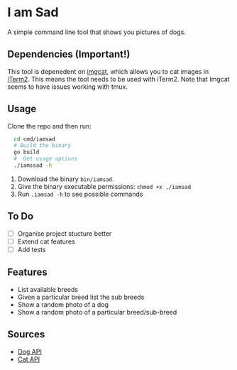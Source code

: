 # I am Sad

A simple command line tool that shows you pictures of dogs.

## Dependencies (Important!)

This tool is depenedent on [imgcat](https://github.com/martinlindhe/imgcat), which allows you to cat images in [iTerm2](https://www.iterm2.com/).
This means the tool needs to be used with iTerm2.
Note that Imgcat seems to have issues working with tmux.

## Usage

Clone the repo and then run:

```sh
  cd cmd/iamsad
  # Build the binary
  go build
  #  Get usage options
  ./iamssad -h
```

1. Download the binary `bin/iamsad`.
1. Give the binary executable permissions: `chmod +x ./iamsad`
1. Run `.iamsad -h` to see possible commands

## To Do

- [ ] Organise project stucture better
- [ ] Extend cat features
- [ ] Add tests

## Features

- List available breeds
- Given a particular breed list the sub breeds
- Show a random photo of a dog
- Show a random photo of a particular breed/sub-breed

## Sources

- [Dog API](https://dog.ceo/dog-api/documentation/)
- [Cat API](https://docs.thecatapi.com/)
